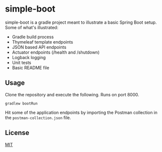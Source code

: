 # simple-boot

simple-boot is a gradle project meant to illustrate a basic Spring Boot setup.  Some of what's illustrated:
* Gradle build process
* Thymeleaf template endpoints
* JSON based API endpoints
* Actuator endpoints (/health and /shutdown)
* Logback logging
* Unit tests
* Basic README file

## Usage

Clone the repository and execute the following.  Runs on port 8000.

```
gradlew bootRun
```

Hit some of the application endpoints by importing the Postman collection in the `postman-collection.json` file.

## License
[MIT](https://choosealicense.com/licenses/mit/)